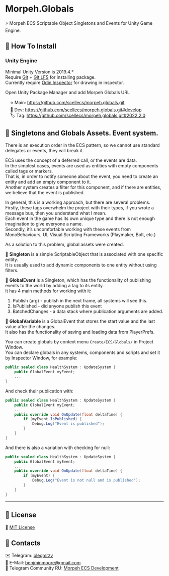 # Morpeh.Globals
⚡️ Morpeh ECS Scriptable Object Singletons and Events for Unity Game Engine.  

## 📖 How To Install
### Unity Engine

Minimal Unity Version is 2019.4.*  
Require [Git](https://git-scm.com/) + [Git LFS](https://git-lfs.github.com/) for installing package.  
Currently require [Odin Inspector](https://assetstore.unity.com/packages/tools/utilities/odin-inspector-and-serializer-89041) for drawing in inspector.

Open Unity Package Manager and add Morpeh Globals URL

&nbsp;&nbsp;&nbsp;&nbsp;⭐ Main: https://github.com/scellecs/morpeh.globals.git  
&nbsp;&nbsp;&nbsp;&nbsp;🚧 Dev:  https://github.com/scellecs/morpeh.globals.git#develop  
&nbsp;&nbsp;&nbsp;&nbsp;🏷️ Tag:  https://github.com/scellecs/morpeh.globals.git#2022.2.0  

## 📘 Singletons and Globals Assets. Event system.
There is an execution order in the ECS pattern, so we cannot use standard delegates or events, they will break it.

ECS uses the concept of a deferred call, or the events are data.  
In the simplest cases, events are used as entities with empty components called tags or markers.  
That is, in order to notify someone about the event, you need to create an entity and add an empty component to it.  
Another system creates a filter for this component, and if there are entities, we believe that the event is published.

In general, this is a working approach, but there are several problems.  
Firstly, these tags overwhelm the project with their types, if you wrote a message bus, then you understand what I mean.  
Each event in the game has its own unique type and there is not enough imagination to give everyone a name.  
Secondly, it’s uncomfortable working with these events from MonoBehaviours, UI, Visual Scripting Frameworks (Playmaker, Bolt, etc.)

As a solution to this problem, global assets were created.

🔖 **Singleton** is a simple ScriptableObject that is associated with one specific entity.  
It is usually used to add dynamic components to one entity without using filters.

🔖 **GlobalEvent** is a Singleton, which has the functionality of publishing events to the world by adding a tag to its entity.  
It has 4 main methods for working with it:
1) Publish (arg) - publish in the next frame, all systems will see this.
2) IsPublished - did anyone publish this event
3) BatchedChanges - a data stack where publication arguments are added.

🔖 **GlobalVariable** is a GlobalEvent that stores the start value and the last value after the changes.  
It also has the functionality of saving and loading data from PlayerPrefs.

You can create globals by context menu `Create/ECS/Globals/` in Project Window.  
You can declare globals in any systems, components and scripts and set it by Inspector Window, for example:
```c#  
public sealed class HealthSystem : UpdateSystem {
    public GlobalEvent myEvent;
    ...
}
```

And check their publication with:
```c#  
public sealed class HealthSystem : UpdateSystem {
    public GlobalEvent myEvent;
    ...
    public override void OnUpdate(float deltaTime) {
        if (myEvent.IsPublished) {
            Debug.Log("Event is published");
        }
    }
}
```

And there is also a variation with checking for null:
```c#  
public sealed class HealthSystem : UpdateSystem {
    public GlobalEvent myEvent;
    ...
    public override void OnUpdate(float deltaTime) {
        if (myEvent) {
            Debug.Log("Event is not null and is published");
        }
    }
}
```

---


## 📘 License

📄 [MIT License](LICENSE)

## 💬 Contacts

✉️ Telegram: [olegmrzv](https://t.me/olegmrzv)  
📧 E-Mail: [benjminmoore@gmail.com](mailto:benjminmoore@gmail.com)  
👥 Telegram Community RU: [Morpeh ECS Development](https://t.me/morpeh_development_chat)
